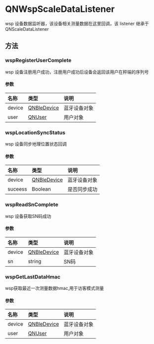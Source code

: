 # QNWspScaleDataListener

wsp 设备数据监听器，该设备相关测量数据在这里回调，该 listener 继承于 QNScaleDataListener

## 方法

### wspRegisterUserComplete

wsp 设备注册用户成功，注册用户成功后设备会返回该用户在秤端的序列号

#### 参数

| 名称   | 类型                            | 说明         |
| :----- | :------------------------------ | :----------- |
| device | [QNBleDevice](./QNBleDevice.md) | 蓝牙设备对象 |
| user   | [QNUser](./QNUser.md)           | 用户对象     |


### wspLocationSyncStatus

wsp 设备同步地理位置状态回调

#### 参数

| 名称   | 类型                            | 说明         |
| :----- | :------------------------------ | :----------- |
| device | [QNBleDevice](./QNBleDevice.md) | 蓝牙设备对象 |
| suceess | Boolean           | 是否同步成功     |


### wspReadSnComplete

wsp 设备获取SN码成功

#### 参数

| 名称   | 类型                            | 说明         |
| :----- | :------------------------------ | :----------- |
| device | [QNBleDevice](./QNBleDevice.md) | 蓝牙设备对象 |
| sn | string           | SN码     |


### wspGetLastDataHmac

wsp获取最近一次测量数据hmac,用于访客模式测量

#### 参数

| 名称   | 类型                            | 说明         |
| :----- | :------------------------------ | :----------- |
| device | [QNBleDevice](./QNBleDevice.md) | 蓝牙设备对象 |
| user   | [QNUser](./QNUser.md)           | 用户对象     |